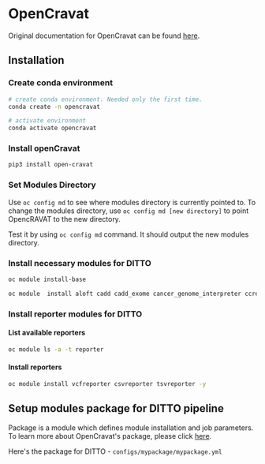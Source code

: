 # OpenCravat
Original documentation for OpenCravat can be found [here](https://open-cravat.readthedocs.io/en/latest/index.html).

## Installation

### Create conda environment
```sh
# create conda environment. Needed only the first time.
conda create -n opencravat

# activate environment
conda activate opencravat
```

### Install openCravat
```sh
pip3 install open-cravat
```
### Set Modules Directory

Use `oc config md` to see where modules directory is currently pointed to. To change the modules directory, use `oc
config md [new directory]` to point OpencRAVAT to the new directory.

Test it by using `oc config md` command. It should output the new modules directory.

### Install necessary modules for DITTO
```sh
oc module install-base

oc module  install aloft cadd cadd_exome cancer_genome_interpreter ccre_screen chasmplus civic clingen clinpred clinvar cosmic cosmic_gene cscape dann dann_coding dbscsnv dbsnp dgi ensembl_regulatory_build ess_gene exac_gene fathmm fathmm_xf_coding funseq2 genehancer gerp ghis gnomad gnomad3 gnomad_gene gtex gwas_catalog linsight loftool lrt mavedb metalr metasvm mutation_assessor mutationtaster mutpred1 mutpred_indel ncbigene ndex ndex_chd ndex_signor omim pangalodb phastcons phdsnpg phi phylop polyphen2 prec provean repeat revel rvis segway sift siphy spliceai uniprot vest cgc cgd varity_r
```

### Install reporter modules for DITTO

#### List available reporters

```sh
oc module ls -a -t reporter
```

#### Install reporters

```sh
oc module install vcfreporter csvreporter tsvreporter -y
```

## Setup modules package for DITTO pipeline

Package is a module which defines module installation and job parameters. To learn more about OpenCravat's package, please click [here](https://open-cravat.readthedocs.io/en/latest/Package.html).

Here's the package for DITTO - `configs/mypackage/mypackage.yml`
